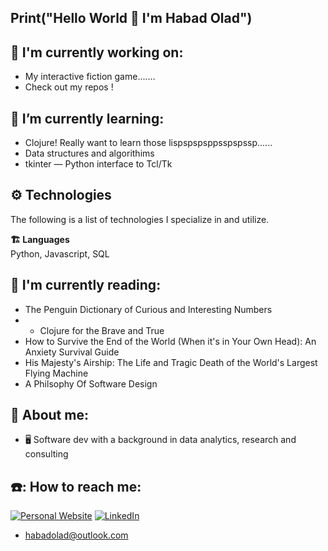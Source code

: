 ## Print("Hello World 👋 I'm Habad Olad")

<!--
**HabadOlad/HabadOlad** is a ✨ _special_ ✨ repository because its `README.md` (this file) appears on your GitHub profile.

Here are some ideas to get you started:

- 🔭 I’m currently working on ...
- 🌱 I’m currently learning ...
- 👯 I’m looking to collaborate on ...
- 🤔 I’m looking for help with ...
- 💬 Ask me about ...
- 📫 How to reach me: ...
- 😄 Pronouns: ...
- ⚡ Fun fact: ...
-->

## 🔭 I'm currently working on: 
- My interactive fiction game.......
- Check out my repos !


## 🌱 I’m currently learning:
- Clojure! Really want to learn those lispspspsppsspspssp......
- Data structures and algorithims 
- tkinter — Python interface to Tcl/Tk

## ⚙️ Technologies

The following is a list of technologies I specialize in and utilize.

**🏗️ Languages**  
Python, Javascript, SQL 

## 📖 I'm currently reading:
- The Penguin Dictionary of Curious and Interesting Numbers
- - Clojure for the Brave and True
- How to Survive the End of the World (When it's in Your Own Head): An Anxiety Survival Guide
- His Majesty's Airship: The Life and Tragic Death of the World's Largest Flying Machine
- A Philsophy Of Software Design 


## 🔎 About me:
- 🖥 Software dev with a background in data analytics, research and consulting


## ☎️: How to reach me:
<a href="https://www.habadolad.com" target="_blank"><img alt="Personal Website" src="https://img.shields.io/badge/Website-%2312100E.svg?&style=for-the-badge&logoColor=white&logo=googlechrome" /></a>
<a href="https://www.linkedin.com/in/habad-olad/" target="_blank"><img alt="LinkedIn" src="https://img.shields.io/badge/linkedin-%230077B5.svg?&style=for-the-badge&logo=linkedin&logoColor=white?logo=linkedin" /></a>
- [habadolad@outlook.com](mailto:habadolad@outlook.com)

